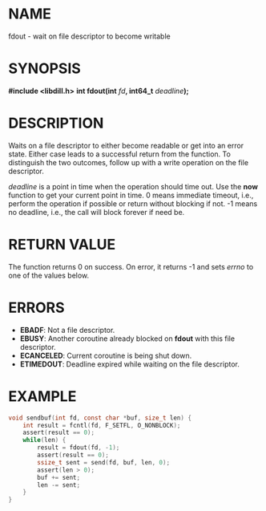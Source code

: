 # NAME

fdout - wait on file descriptor to become writable

# SYNOPSIS

**#include &lt;libdill.h>**
**int fdout(int** _fd_**, int64_t** _deadline_**);**

# DESCRIPTION

Waits on a file descriptor to either become readable or get into an error state.  Either case leads to a successful return from the function.  To distinguish the two outcomes, follow up with a write operation on the file descriptor.

_deadline_ is a point in time when the operation should time out. Use the **now** function to get your current point in time. 0 means immediate timeout, i.e.,  perform the operation if possible or return without blocking if not. -1 means no deadline, i.e., the call will block forever if need be.

# RETURN VALUE

The function returns 0 on success. On error, it returns -1 and sets _errno_ to one of the values below.

# ERRORS

* **EBADF**: Not a file descriptor.
* **EBUSY**: Another coroutine already blocked on **fdout** with this file descriptor.
* **ECANCELED**: Current coroutine is being shut down.
* **ETIMEDOUT**: Deadline expired while waiting on the file descriptor. 

# EXAMPLE

```c
void sendbuf(int fd, const char *buf, size_t len) {
    int result = fcntl(fd, F_SETFL, O_NONBLOCK);
    assert(result == 0);
    while(len) {
        result = fdout(fd, -1);
        assert(result == 0);
        ssize_t sent = send(fd, buf, len, 0);
        assert(len > 0);
        buf += sent;
        len -= sent;
    }
}
```

